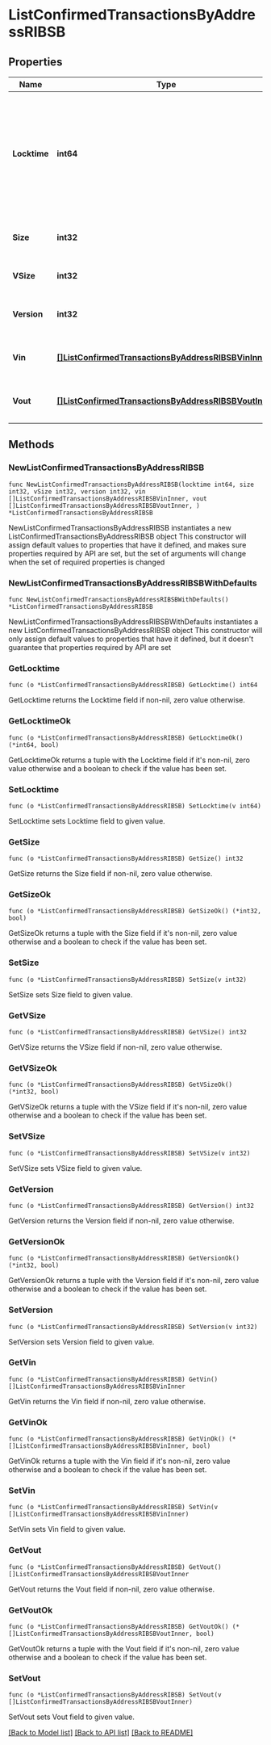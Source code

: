 # ListConfirmedTransactionsByAddressRIBSB

## Properties

Name | Type | Description | Notes
------------ | ------------- | ------------- | -------------
**Locktime** | **int64** | Represents the locktime on the transaction on the specific blockchain, i.e. the blockheight at which the transaction is valid. | 
**Size** | **int32** | Represents the total size of this transaction. | 
**VSize** | **int32** | Defines the transaction&#39;s virtual size. | 
**Version** | **int32** | Defines the version of the transaction. | 
**Vin** | [**[]ListConfirmedTransactionsByAddressRIBSBVinInner**](ListConfirmedTransactionsByAddressRIBSBVinInner.md) | Represents the transaction inputs. | 
**Vout** | [**[]ListConfirmedTransactionsByAddressRIBSBVoutInner**](ListConfirmedTransactionsByAddressRIBSBVoutInner.md) | Represents the transaction outputs. | 

## Methods

### NewListConfirmedTransactionsByAddressRIBSB

`func NewListConfirmedTransactionsByAddressRIBSB(locktime int64, size int32, vSize int32, version int32, vin []ListConfirmedTransactionsByAddressRIBSBVinInner, vout []ListConfirmedTransactionsByAddressRIBSBVoutInner, ) *ListConfirmedTransactionsByAddressRIBSB`

NewListConfirmedTransactionsByAddressRIBSB instantiates a new ListConfirmedTransactionsByAddressRIBSB object
This constructor will assign default values to properties that have it defined,
and makes sure properties required by API are set, but the set of arguments
will change when the set of required properties is changed

### NewListConfirmedTransactionsByAddressRIBSBWithDefaults

`func NewListConfirmedTransactionsByAddressRIBSBWithDefaults() *ListConfirmedTransactionsByAddressRIBSB`

NewListConfirmedTransactionsByAddressRIBSBWithDefaults instantiates a new ListConfirmedTransactionsByAddressRIBSB object
This constructor will only assign default values to properties that have it defined,
but it doesn't guarantee that properties required by API are set

### GetLocktime

`func (o *ListConfirmedTransactionsByAddressRIBSB) GetLocktime() int64`

GetLocktime returns the Locktime field if non-nil, zero value otherwise.

### GetLocktimeOk

`func (o *ListConfirmedTransactionsByAddressRIBSB) GetLocktimeOk() (*int64, bool)`

GetLocktimeOk returns a tuple with the Locktime field if it's non-nil, zero value otherwise
and a boolean to check if the value has been set.

### SetLocktime

`func (o *ListConfirmedTransactionsByAddressRIBSB) SetLocktime(v int64)`

SetLocktime sets Locktime field to given value.


### GetSize

`func (o *ListConfirmedTransactionsByAddressRIBSB) GetSize() int32`

GetSize returns the Size field if non-nil, zero value otherwise.

### GetSizeOk

`func (o *ListConfirmedTransactionsByAddressRIBSB) GetSizeOk() (*int32, bool)`

GetSizeOk returns a tuple with the Size field if it's non-nil, zero value otherwise
and a boolean to check if the value has been set.

### SetSize

`func (o *ListConfirmedTransactionsByAddressRIBSB) SetSize(v int32)`

SetSize sets Size field to given value.


### GetVSize

`func (o *ListConfirmedTransactionsByAddressRIBSB) GetVSize() int32`

GetVSize returns the VSize field if non-nil, zero value otherwise.

### GetVSizeOk

`func (o *ListConfirmedTransactionsByAddressRIBSB) GetVSizeOk() (*int32, bool)`

GetVSizeOk returns a tuple with the VSize field if it's non-nil, zero value otherwise
and a boolean to check if the value has been set.

### SetVSize

`func (o *ListConfirmedTransactionsByAddressRIBSB) SetVSize(v int32)`

SetVSize sets VSize field to given value.


### GetVersion

`func (o *ListConfirmedTransactionsByAddressRIBSB) GetVersion() int32`

GetVersion returns the Version field if non-nil, zero value otherwise.

### GetVersionOk

`func (o *ListConfirmedTransactionsByAddressRIBSB) GetVersionOk() (*int32, bool)`

GetVersionOk returns a tuple with the Version field if it's non-nil, zero value otherwise
and a boolean to check if the value has been set.

### SetVersion

`func (o *ListConfirmedTransactionsByAddressRIBSB) SetVersion(v int32)`

SetVersion sets Version field to given value.


### GetVin

`func (o *ListConfirmedTransactionsByAddressRIBSB) GetVin() []ListConfirmedTransactionsByAddressRIBSBVinInner`

GetVin returns the Vin field if non-nil, zero value otherwise.

### GetVinOk

`func (o *ListConfirmedTransactionsByAddressRIBSB) GetVinOk() (*[]ListConfirmedTransactionsByAddressRIBSBVinInner, bool)`

GetVinOk returns a tuple with the Vin field if it's non-nil, zero value otherwise
and a boolean to check if the value has been set.

### SetVin

`func (o *ListConfirmedTransactionsByAddressRIBSB) SetVin(v []ListConfirmedTransactionsByAddressRIBSBVinInner)`

SetVin sets Vin field to given value.


### GetVout

`func (o *ListConfirmedTransactionsByAddressRIBSB) GetVout() []ListConfirmedTransactionsByAddressRIBSBVoutInner`

GetVout returns the Vout field if non-nil, zero value otherwise.

### GetVoutOk

`func (o *ListConfirmedTransactionsByAddressRIBSB) GetVoutOk() (*[]ListConfirmedTransactionsByAddressRIBSBVoutInner, bool)`

GetVoutOk returns a tuple with the Vout field if it's non-nil, zero value otherwise
and a boolean to check if the value has been set.

### SetVout

`func (o *ListConfirmedTransactionsByAddressRIBSB) SetVout(v []ListConfirmedTransactionsByAddressRIBSBVoutInner)`

SetVout sets Vout field to given value.



[[Back to Model list]](../README.md#documentation-for-models) [[Back to API list]](../README.md#documentation-for-api-endpoints) [[Back to README]](../README.md)


